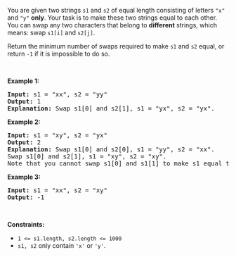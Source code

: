 <p>You are given two strings <code>s1</code> and <code>s2</code> of equal length consisting of letters <code>&quot;x&quot;</code> and <code>&quot;y&quot;</code> <strong>only</strong>. Your task is to make these two strings equal to each other. You can swap any two characters that belong to <strong>different</strong> strings, which means: swap <code>s1[i]</code> and <code>s2[j]</code>.</p>

<p>Return the minimum number of swaps required to make <code>s1</code> and <code>s2</code> equal, or return <code>-1</code> if it is impossible to do so.</p>

<p>&nbsp;</p>
<p><strong class="example">Example 1:</strong></p>

<pre>
<strong>Input:</strong> s1 = &quot;xx&quot;, s2 = &quot;yy&quot;
<strong>Output:</strong> 1
<strong>Explanation:</strong> Swap s1[0] and s2[1], s1 = &quot;yx&quot;, s2 = &quot;yx&quot;.
</pre>

<p><strong class="example">Example 2:</strong></p>

<pre>
<strong>Input:</strong> s1 = &quot;xy&quot;, s2 = &quot;yx&quot;
<strong>Output:</strong> 2
<strong>Explanation:</strong> Swap s1[0] and s2[0], s1 = &quot;yy&quot;, s2 = &quot;xx&quot;.
Swap s1[0] and s2[1], s1 = &quot;xy&quot;, s2 = &quot;xy&quot;.
Note that you cannot swap s1[0] and s1[1] to make s1 equal to &quot;yx&quot;, cause we can only swap chars in different strings.
</pre>

<p><strong class="example">Example 3:</strong></p>

<pre>
<strong>Input:</strong> s1 = &quot;xx&quot;, s2 = &quot;xy&quot;
<strong>Output:</strong> -1
</pre>

<p>&nbsp;</p>
<p><strong>Constraints:</strong></p>

<ul>
	<li><code>1 &lt;= s1.length, s2.length &lt;= 1000</code></li>
	<li><code>s1, s2</code> only contain <code>&#39;x&#39;</code> or <code>&#39;y&#39;</code>.</li>
</ul>
